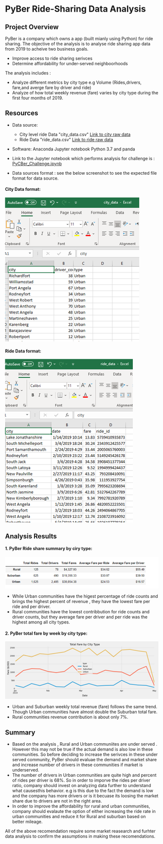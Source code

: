 # PyBer Ride-Sharing Data Analysis

## Project Overview
PyBer is a company which owns a app (built mianly using Python) for ride sharing. The objective of the analysis is to analyse ride sharing app data from 2019 to acheive two business goals.
- Improve access to ride sharing serivces
- Determine affordability for under-served neighboorhoods

The analysis includes :
- Analyze different metrics by city type e.g Volume (Rides,drivers, fare,and averge fare by driver and ride)
- Analyze of how total weekly revenue (fare) varies by city type during the first four months of 2019.


## Resources
- Data source: 
    - City level ride Data "city_data.csv" [Link to city raw data](Resources/city_data.csv)
    - Ride Data "ride_data.csv" [Link to ride raw data](Resources/ride_data.csv)
    
- Software: Anaconda Jupyter notebook Python 3.7 and panda
- Link to the Jupyter notebook which performs analysis for challenge is : [PyCBer_Challenge.ipynb](PyBer_Challenge.ipynb)
- Data sources format : see the below screenshot to see the expected file format for data source.

#### City Data format:
  ![City data file format](Resources/City_data_format.png)
#### Ride Data format:
  ![datasource file format](Resources/Ride_data_format.png)

## Analysis Results
 
#### 1. PyBer Ride share summary by ciry type:
![pyber_summary_by_city_type](Analysis/PyBer_summary_by_city_type.png)
- While Urban communities have the higest percentage of ride counts and brings the highest percent of revenue , they have the lowest fare per ride and per driver. 
- Rural communities have the lowest contribbution for ride counts and driver counts, but they average fare per driver and per ride was the highest among all city types.

#### 2. PyBer total fare by week by city type:
![PyBer_weekly_summary](Analysis/PyBer_fare_summary.png)

- Urban and Suburban weekly total revenue (fare) follows the same trend. Though Urban communities have almost double the Suburban total fare. 
- Rural communities revenue contribution is about only 7%.


## Summary

- Based on the analysis , Rural and Urban communiites are under served . However this may not be true if the actual demand is also low in these communities. So before deciding to increase the serivces in these under served community, PyBer should evaluae the demand and market share and increase number of drivers in these communities if market is underserved.
- The number of drivers in Urban communities are quite high and percent of rides per driver is 68%. So in order to imporve the rides per driver ratio, company should invest on analyzing data further to understand what causesthis behavior. e.g is this due to the fact the demand is low and the company has more drivers or is it becuase its loosing the market share due to drivers are not in the right area.
- In order to improve the affordability for rural and urban communities, company should evalaute the option of either increasing the ride rate in urban communities and reduce it for Rural and suburban based on better mileage. 

All of the above recomendation require some market reasearch and furhter data analysis to confirm the assumptions in making these recomendations.
